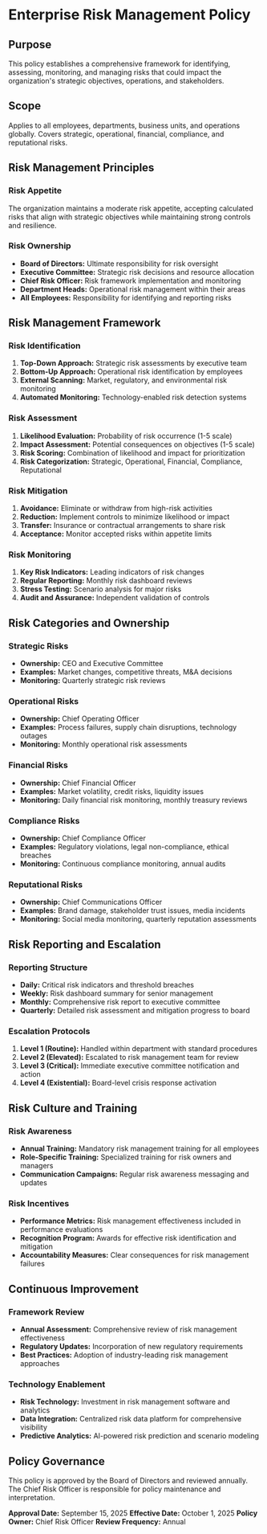 # Enterprise Risk Management Policy

## Purpose
This policy establishes a comprehensive framework for identifying, assessing, monitoring, and managing risks that could impact the organization's strategic objectives, operations, and stakeholders.

## Scope
Applies to all employees, departments, business units, and operations globally. Covers strategic, operational, financial, compliance, and reputational risks.

## Risk Management Principles

### Risk Appetite
The organization maintains a moderate risk appetite, accepting calculated risks that align with strategic objectives while maintaining strong controls and resilience.

### Risk Ownership
- **Board of Directors:** Ultimate responsibility for risk oversight
- **Executive Committee:** Strategic risk decisions and resource allocation
- **Chief Risk Officer:** Risk framework implementation and monitoring
- **Department Heads:** Operational risk management within their areas
- **All Employees:** Responsibility for identifying and reporting risks

## Risk Management Framework

### Risk Identification
1. **Top-Down Approach:** Strategic risk assessments by executive team
2. **Bottom-Up Approach:** Operational risk identification by employees
3. **External Scanning:** Market, regulatory, and environmental risk monitoring
4. **Automated Monitoring:** Technology-enabled risk detection systems

### Risk Assessment
1. **Likelihood Evaluation:** Probability of risk occurrence (1-5 scale)
2. **Impact Assessment:** Potential consequences on objectives (1-5 scale)
3. **Risk Scoring:** Combination of likelihood and impact for prioritization
4. **Risk Categorization:** Strategic, Operational, Financial, Compliance, Reputational

### Risk Mitigation
1. **Avoidance:** Eliminate or withdraw from high-risk activities
2. **Reduction:** Implement controls to minimize likelihood or impact
3. **Transfer:** Insurance or contractual arrangements to share risk
4. **Acceptance:** Monitor accepted risks within appetite limits

### Risk Monitoring
1. **Key Risk Indicators:** Leading indicators of risk changes
2. **Regular Reporting:** Monthly risk dashboard reviews
3. **Stress Testing:** Scenario analysis for major risks
4. **Audit and Assurance:** Independent validation of controls

## Risk Categories and Ownership

### Strategic Risks
- **Ownership:** CEO and Executive Committee
- **Examples:** Market changes, competitive threats, M&A decisions
- **Monitoring:** Quarterly strategic risk reviews

### Operational Risks
- **Ownership:** Chief Operating Officer
- **Examples:** Process failures, supply chain disruptions, technology outages
- **Monitoring:** Monthly operational risk assessments

### Financial Risks
- **Ownership:** Chief Financial Officer
- **Examples:** Market volatility, credit risks, liquidity issues
- **Monitoring:** Daily financial risk monitoring, monthly treasury reviews

### Compliance Risks
- **Ownership:** Chief Compliance Officer
- **Examples:** Regulatory violations, legal non-compliance, ethical breaches
- **Monitoring:** Continuous compliance monitoring, annual audits

### Reputational Risks
- **Ownership:** Chief Communications Officer
- **Examples:** Brand damage, stakeholder trust issues, media incidents
- **Monitoring:** Social media monitoring, quarterly reputation assessments

## Risk Reporting and Escalation

### Reporting Structure
- **Daily:** Critical risk indicators and threshold breaches
- **Weekly:** Risk dashboard summary for senior management
- **Monthly:** Comprehensive risk report to executive committee
- **Quarterly:** Detailed risk assessment and mitigation progress to board

### Escalation Protocols
1. **Level 1 (Routine):** Handled within department with standard procedures
2. **Level 2 (Elevated):** Escalated to risk management team for review
3. **Level 3 (Critical):** Immediate executive committee notification and action
4. **Level 4 (Existential):** Board-level crisis response activation

## Risk Culture and Training

### Risk Awareness
- **Annual Training:** Mandatory risk management training for all employees
- **Role-Specific Training:** Specialized training for risk owners and managers
- **Communication Campaigns:** Regular risk awareness messaging and updates

### Risk Incentives
- **Performance Metrics:** Risk management effectiveness included in performance evaluations
- **Recognition Program:** Awards for effective risk identification and mitigation
- **Accountability Measures:** Clear consequences for risk management failures

## Continuous Improvement

### Framework Review
- **Annual Assessment:** Comprehensive review of risk management effectiveness
- **Regulatory Updates:** Incorporation of new regulatory requirements
- **Best Practices:** Adoption of industry-leading risk management approaches

### Technology Enablement
- **Risk Technology:** Investment in risk management software and analytics
- **Data Integration:** Centralized risk data platform for comprehensive visibility
- **Predictive Analytics:** AI-powered risk prediction and scenario modeling

## Policy Governance
This policy is approved by the Board of Directors and reviewed annually. The Chief Risk Officer is responsible for policy maintenance and interpretation.

**Approval Date:** September 15, 2025
**Effective Date:** October 1, 2025
**Policy Owner:** Chief Risk Officer
**Review Frequency:** Annual
